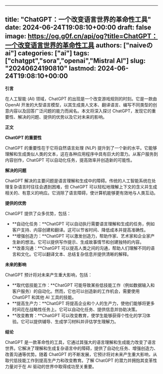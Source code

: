
---
title: "ChatGPT：一个改变语言世界的革命性工具"
date: 2024-06-24T19:08:10+00:00
draft: false
image: https://og.g0f.cn/api/og?title=ChatGPT：一个改变语言世界的革命性工具
authors: ["naiveのai"]
categories: ["ai"]
tags: ["chatgpt","sora","openai","Mistral AI"]
slug: "20240624190810"
lastmod: 2024-06-24T19:08:10+00:00
---
**引言**

在人工智能 (AI) 领域，ChatGPT 的出现是一个改变游戏规则的时刻。它是一款由 OpenAI 开发的大型语言模型，以其生成类人文本、翻译语言、编写不同类型的创意内容以及回答广泛问题的能力而闻名。本文将深入探讨 ChatGPT，发现它的重要性、解决的问题、提供的优势以及它对未来的影响。

**正文**

**ChatGPT 的重要性**

ChatGPT 的重要性在于它将自然语言处理 (NLP) 提升到了一个新的水平。它能够理解和生成类似人类的文本，这在各种应用程序中具有巨大的潜力。从客户服务到内容创作，ChatGPT 可以自动化任务，提高效率并创造新的可能性。

**解决的问题**

ChatGPT 解决的主要问题是语言理解和生成中的障碍。传统的人工智能系统在处理复杂语言时往往会遇到困难，但 ChatGPT 可以轻松地理解上下文的含义并生成相关的、有意义的响应。它消除了语言障碍，使计算机能够更有效地与人类互动。

**提供的优势**

ChatGPT 提供了众多优势，包括：

* **自动化任务：**ChatGPT 可以自动执行需要语言理解和生成的任务，例如客户支持、内容创建和翻译。这可以节省时间、降低成本并提高准确性。
* **增强创造力：**ChatGPT 可以激发创造力，帮助作家、艺术家和企业家产生新的想法。它可以提供写作提示、生成故事情节和创建独特的内容。
* **改善沟通：**ChatGPT 可以提高人类之间的沟通，帮助人们理解不同的语言和文化。它可以翻译文本、总结复杂信息并提供清晰的解释。

**未来的影响**

ChatGPT 预计将对未来产生重大影响，包括：

* **取代低技能工作：**ChatGPT 可能导致某些低技能工作（例如数据输入和客户服务）的自动化。然而，它也可以创造新的工作机会，需要使用 ChatGPT 和其他 AI 工具的技能。
* **提高生产力：**ChatGPT 将提高企业和个人的生产力，使他们能够将更多时间花在战略性任务上。它可以自动化任务、提供信息并协助决策。
* **改变教育：**ChatGPT 可以改变教育，使学生能够获得个性化的学习体验。它可以提供辅导、生成学习材料并评估学生理解力。

**结论**

ChatGPT 是一款革命性的工具，它通过其强大的语言理解和生成能力改变了语言世界。它解决了理解和生成复杂语言中的障碍，提供了自动化任务、增强创造力、改善沟通等优势。随着 ChatGPT 的不断发展，它预计将对未来产生重大影响，从取代低技能工作到提高生产力和改变教育。了解 ChatGPT 的潜力并拥抱其变革性力量对于在 AI 驱动的世界中取得成功至关重要。